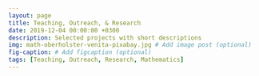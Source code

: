```yaml
---
layout: page
title: Teaching, Outreach, & Research
date: 2019-12-04 00:00:00 +0300
description: Selected projects with short descriptions
img: math-oberholster-venita-pixabay.jpg # Add image post (optional)
fig-caption: # Add figcaption (optional)
tags: [Teaching, Outreach, Research, Mathematics] 
---
```

